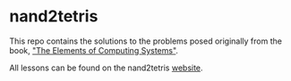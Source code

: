 # nand2tetris

This repo contains the solutions to the problems posed originally from the book, <a href="https://www.amazon.com/Elements-Computing-Systems-Building-Principles/dp/0262640686/ref=ed_oe_p">"The Elements of Computing Systems"</a>.

All lessons can be found on the nand2tetris <a href="http://nand2tetris.org/course.php">website</a>.
